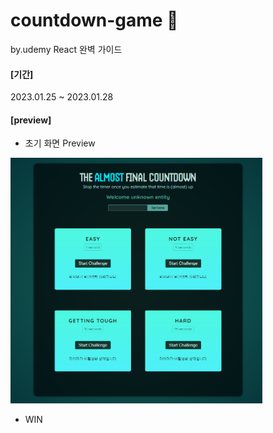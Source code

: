 # countdown-game 🚥
by.udemy React 완벽 가이드
#### [기간]
2023.01.25 ~ 2023.01.28

#### [preview]
- 초기 화면 Preview
<img src="./README_img/preview.png" width="80%">

- WIN 

